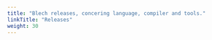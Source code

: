 ```yaml
---
title: "Blech releases, concering language, compiler and tools."
linkTitle: "Releases"
weight: 30
---
```

